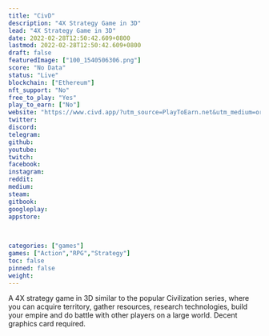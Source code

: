 ```yaml
---
title: "CivD"
description: "4X Strategy Game in 3D"
lead: "4X Strategy Game in 3D"
date: 2022-02-28T12:50:42.609+0800
lastmod: 2022-02-28T12:50:42.609+0800
draft: false
featuredImage: ["100_1540506306.png"]
score: "No Data"
status: "Live"
blockchain: ["Ethereum"]
nft_support: "No"
free_to_play: "Yes"
play_to_earn: ["No"]
website: "https://www.civd.app/?utm_source=PlayToEarn.net&utm_medium=organic&utm_campaign=gamepage"
twitter: 
discord: 
telegram: 
github: 
youtube: 
twitch: 
facebook: 
instagram: 
reddit: 
medium: 
steam: 
gitbook: 
googleplay: 
appstore: 

  
    
categories: ["games"]
games: ["Action","RPG","Strategy"]
toc: false
pinned: false
weight: 
---
```

A 4X strategy game in 3D similar to the popular Civilization series, where you can acquire territory, gather resources, research technologies, build your empire and do battle with other players on a large world. Decent graphics card required.